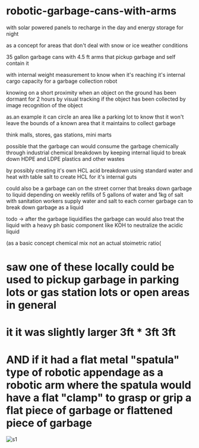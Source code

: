 # robotic-garbage-cans-with-arms

with solar powered panels to recharge in the day and energy storage for night 

as a concept for areas that don't deal with snow or ice weather conditions

35 gallon garbage cans with 4.5 ft arms that pickup garbage and self contain it

with internal weight measurement to know when it's reaching it's internal cargo capacity for a garbage collection robot

knowing on a short proximity when an object on the ground has been dormant for 2 hours by visual tracking if the object has been collected by image recognition of the object

as.an example it can circle an area like a parking lot to know thst it won't leave the bounds of a known area that it maintains to collect garbage


think malls, stores, gas stations, mini marts

possible that the garbage can would consume the garbage chemically through industrial chemical breakdown by keeping internal liquid to break down HDPE and LDPE plastics and other wastes

by possibly creating it's own HCL acid breakdown using standard water and heat with table salt to create HCL for it's internal guts 

could also be a garbage can on the street corner that breaks down garbage to liquid depending on weekly refills of 5 gallons of water and 1kg of salt with sanitation workers supply water and salt to each corner garbage can to break down garbage as a liquid 

todo -> after the garbage liquidifies the garbage can would also treat the liquid with a heavy ph basic component like KOH to neutralize the acidic liquid

(as a basic concept chemical mix not an actual stoimetric ratio(

# saw one of these locally could be used to pickup garbage in parking lots or gas station lots or open areas in general
# it it was slightly larger 3ft * 3ft 3ft
# AND if it had a flat metal "spatula" type of robotic appendage as a robotic arm where the spatula would have a flat "clamp" to grasp or grip a flat piece of garbage or flattened piece of garbage

![s1](https://github.com/c4pt000/robotic-garbage-cans-with-arms-trash/raw/main/ezgif-2-522c5c5874.gif)
